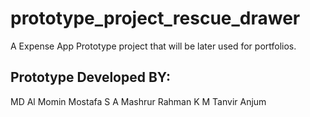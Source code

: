 # prototype_project_rescue_drawer

A Expense App Prototype project that will be later used for portfolios.

## Prototype Developed BY:

MD Al Momin Mostafa
S A Mashrur Rahman
K M Tanvir Anjum

